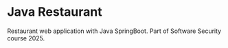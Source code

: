 # Java Restaurant

Restaurant web application with Java SpringBoot. Part of Software Security course 2025.